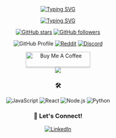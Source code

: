 <div align="center">
  
[![Typing SVG](https://readme-typing-svg.demolab.com?font=Cinzel&size=24&duration=4000&pause=1000&color=FF6B00&center=true&vCenter=true&width=435&lines=INFINITION)](https://git.io/typing-svg)

</div>
<div align="center">
  
[![Typing SVG](https://readme-typing-svg.demolab.com?font=Cinzel&size=24&duration=4000&pause=1000&color=0aff47&center=true&vCenter=true&width=435&lines=Ethical+Hacker)](https://git.io/typing-svg)


<div align="center">
  
[![GitHub stars](https://img.shields.io/github/stars/infinition?style=for-the-badge&color=orange)](https://github.com/infinition)
[![GitHub followers](https://img.shields.io/github/followers/infinition?style=for-the-badge&color=orange)](https://github.com/infinition)

</div>

<div align="center">
  
![GitHub Profile](https://img.shields.io/badge/Username-infinition-blue?style=for-the-badge&logo=github)
[![Reddit](https://img.shields.io/badge/Reddit-Bjorn__CyberViking-orange?style=for-the-badge&logo=reddit)](https://www.reddit.com/r/Bjorn_CyberViking)
[![Discord](https://img.shields.io/badge/Discord-Join%20Us%20-7289DA?style=for-the-badge&logo=discord)](https://discord.com/invite/B3ZH9taVfT)

</div>

</div>
<div align="center">
<a href="https://www.buymeacoffee.com/infinition" target="_blank"><img src="https://www.buymeacoffee.com/assets/img/custom_images/orange_img.png" alt="Buy Me A Coffee" style="height: 41px !important;width: 174px !important;box-shadow: 0px 3px 2px 0px rgba(190, 190, 190, 0.5) !important;-webkit-box-shadow: 0px 3px 2px 0px rgba(190, 190, 190, 0.5) !important;" ></a>
</div>
<!-- Custom CSS styling for dark theme -->
<div align="center">
  
<picture>
  <source 
    srcset="https://github-readme-stats.vercel.app/api?username=infinition&show_icons=true&theme=dark&hide_border=true&bg_color=0D1117&title_color=FF6B00&icon_color=FF6B00&text_color=FFFFFF&hide=issues,prs,contribs"
    media="(prefers-color-scheme: dark)"
  />
  <source
    srcset="https://github-readme-stats.vercel.app/api?username=infinition&show_icons=true&hide=issues,prs,contribs"
    media="(prefers-color-scheme: light), (prefers-color-scheme: no-preference)"
  />
  <img src="https://github-readme-stats.vercel.app/api?username=infinition&show_icons=true&hide=issues,prs,contribs" />
</picture>


</div>


<div align="center">
  
### 🛠️ 

![JavaScript](https://img.shields.io/badge/-JavaScript-0D1117?style=flat-square&logo=javascript)
![React](https://img.shields.io/badge/-React-0D1117?style=flat-square&logo=react)
![Node.js](https://img.shields.io/badge/-Node.js-0D1117?style=flat-square&logo=node.js)
![Python](https://img.shields.io/badge/-Python-0D1117?style=flat-square&logo=python)

</div>


<!-- Footer -->
<div align="center">
  
### 💬 Let's Connect!
  
[![LinkedIn](https://img.shields.io/badge/LinkedIn-Connect-0077B5?style=for-the-badge&logo=linkedin)](https://www.linkedin.com/in/fabienpolly)

</div>
